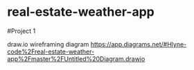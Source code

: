 # real-estate-weather-app
#Project 1

draw.io wireframing diagram
https://app.diagrams.net/#Hlyne-code%2Freal-estate-weather-app%2Fmaster%2FUntitled%20Diagram.drawio 
